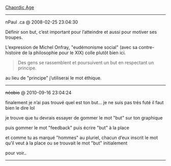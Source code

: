 [Chaordic Age](../../../2006/7/chaordic-age.md)

---
nPaul .ca @ 2008-02-25 23:04:30

Définir son but, c’est important pour l’atteindre et aussi pour motiver ses troupes.

L’expression de Michel Onfray, "eudémonisme social" (avec sa contre-histoire de la philosophie pour le XIX) colle plutôt bien ici.

> Des gens se rassemblent et poursuivent un but en respectant un principe.

au lieu de "principe" j’utiliserai le mot éthique.

---

~~néobio~~ @ 2010-09-16 23:04:24

finalement je n’ai pas trouvé quel est ton but... je ne suis pas trés futé il faut bien le dire lol

je trouve que tu devrais essayer de gommer le mot "but" sur ton graphique

puis gommer le mot "feedback" puis écrire "but" à la place

et comme tu as marqué "hommes" au pluriel, chacun d’eux inscrit le mot qu’il veut à la place ou se trouvait le mot "but" initialement

pour voir..

---

